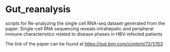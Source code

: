 # Gut_reanalysis
scripts for Re-analyzing the single cell RNA-seq dataset generated from the paper: Single-cell RNA sequencing reveals intrahepatic and peripheral immune characteristics related to disease phases in HBV-infected patients 

The link of the paper can be found at https://gut.bmj.com/content/72/1/153
